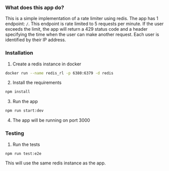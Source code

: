 ### What does this app do?
This is a simple implementation of a rate limiter using redis. The app has 1 endpoint: `/`. This endpoint is rate limited to 5 requests per minute. If the user exceeds the limit, the app will return a 429 status code and a header specifying the time when the user can make another request.
Each user is identified by their IP address.

### Installation
1. Create a redis instance in docker
```bash
docker run --name redis_rl -p 6380:6379 -d redis
```
2. Install the requirements
```bash
npm install
```
3. Run the app
```bash
npm run start:dev
```
4. The app will be running on port 3000

### Testing
1. Run the tests
```bash
npm run test:e2e
```
This will use the same redis instance as the app. 